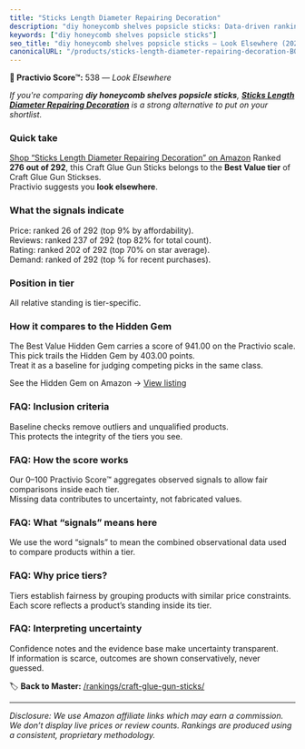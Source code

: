 ```yaml
---
title: "Sticks Length Diameter Repairing Decoration"
description: "diy honeycomb shelves popsicle sticks: Data-driven ranking using the Practivio Score™. Positioned by quality, value, demand, findability, momentum."
keywords: ["diy honeycomb shelves popsicle sticks"]
seo_title: "diy honeycomb shelves popsicle sticks — Look Elsewhere (2025)"
canonicalURL: "/products/sticks-length-diameter-repairing-decoration-B0D5DPWF28/"
---
```


**🚫 Practivio Score™:** 538 — _Look Elsewhere_


*If you're comparing **diy honeycomb shelves popsicle sticks**, **[Sticks Length Diameter Repairing Decoration](https://www.amazon.com/dp/B0D5DPWF28?tag=practivio-20)** is a strong alternative to put on your shortlist.*
### Quick take
[Shop “Sticks Length Diameter Repairing Decoration” on Amazon](https://www.amazon.com/dp/B0D5DPWF28?tag=practivio-20)
Ranked **276 out of 292**, this Craft Glue Gun Sticks belongs to the **Best Value tier** of Craft Glue Gun Stickses.  
Practivio suggests you **look elsewhere**.

### What the signals indicate
Price: ranked 26 of 292 (top 9% by affordability).  
Reviews: ranked 237 of 292 (top 82% for total count).  
Rating: ranked 202 of 292 (top 70% on star average).  
Demand: ranked  of 292 (top % for recent purchases).

### Position in tier
All relative standing is tier-specific.

### How it compares to the Hidden Gem
The Best Value Hidden Gem carries a score of 941.00 on the Practivio scale.  
This pick trails the Hidden Gem by 403.00 points.  
Treat it as a baseline for judging competing picks in the same class.  

See the Hidden Gem on Amazon → [View listing](https://www.amazon.com/dp/B06W2NBCW5?tag=practivio-20)

### FAQ: Inclusion criteria
Baseline checks remove outliers and unqualified products.  
This protects the integrity of the tiers you see.

### FAQ: How the score works
Our 0–100 Practivio Score™ aggregates observed signals to allow fair comparisons inside each tier.  
Missing data contributes to uncertainty, not fabricated values.

### FAQ: What “signals” means here
We use the word “signals” to mean the combined observational data used to compare products within a tier.

### FAQ: Why price tiers?
Tiers establish fairness by grouping products with similar price constraints.  
Each score reflects a product’s standing inside its tier.

### FAQ: Interpreting uncertainty
Confidence notes and the evidence base make uncertainty transparent.  
If information is scarce, outcomes are shown conservatively, never guessed.


🏷️ **Back to Master:** [/rankings/craft-glue-gun-sticks/](/rankings/craft-glue-gun-sticks/)

---
_Disclosure: We use Amazon affiliate links which may earn a commission. We don’t display live prices or review counts. Rankings are produced using a consistent, proprietary methodology._
